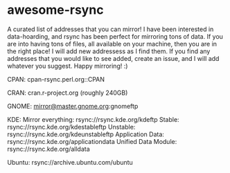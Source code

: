 # awesome-rsync
A curated list of addresses that you can mirror! I have been interested in data-hoarding, and rsync has been perfect for mirroring tons of data. If you are into having tons of files, all available on your machine, then you are in the right place! I will add new addressess as I find them. If you find any addresses that you would like to see added, create an issue, and I will add whatever you suggest. Happy mirroring! :)


CPAN:
	cpan-rsync.perl.org::CPAN


CRAN:
	cran.r-project.org (roughly 240GB)


GNOME:
	mirror@master.gnome.org:gnomeftp



KDE:
	Mirror everything: rsync://rsync.kde.org/kdeftp
	Stable: rsync://rsync.kde.org/kdestableftp
	Unstable: rsync://rsync.kde.org/kdeunstableftp
	Application Data: rsync://rsync.kde.org/applicationdata
	Unified Data Module: rsync://rsync.kde.org/alldata

Ubuntu:
	rsync://archive.ubuntu.com/ubuntu
